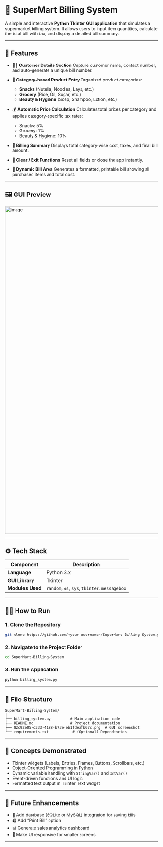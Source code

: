 
# 🛒 SuperMart Billing System

A simple and interactive **Python Tkinter GUI application** that simulates a supermarket billing system.
It allows users to input item quantities, calculate the total bill with tax, and display a detailed bill summary.

---

## 🧾 Features

* 🧍‍♂️ **Customer Details Section**
  Capture customer name, contact number, and auto-generate a unique bill number.

* 🍫 **Category-based Product Entry**
  Organized product categories:

  * **Snacks** (Nutella, Noodles, Lays, etc.)
  * **Grocery** (Rice, Oil, Sugar, etc.)
  * **Beauty & Hygiene** (Soap, Shampoo, Lotion, etc.)

* 💰 **Automatic Price Calculation**
  Calculates total prices per category and applies category-specific tax rates:

  * Snacks: 5%
  * Grocery: 1%
  * Beauty & Hygiene: 10%

* 🧮 **Billing Summary**
  Displays total category-wise cost, taxes, and final bill amount.

* 🧹 **Clear / Exit Functions**
  Reset all fields or close the app instantly.

* 🧾 **Dynamic Bill Area**
  Generates a formatted, printable bill showing all purchased items and total cost.

---

## 🖼️ GUI Preview

<img width="1920" height="1080" alt="image" src="https://github.com/user-attachments/assets/8f58643e-11e9-4783-ad2e-12e6d240dc55" />


---

## ⚙️ Tech Stack

| Component        | Description                                 |
| ---------------- | ------------------------------------------- |
| **Language**     | Python 3.x                                  |
| **GUI Library**  | Tkinter                                     |
| **Modules Used** | `random`, `os`, `sys`, `tkinter.messagebox` |

---

## 🧑‍💻 How to Run

### 1. Clone the Repository

```bash
git clone https://github.com/<your-username>/SuperMart-Billing-System.git
```

### 2. Navigate to the Project Folder

```bash
cd SuperMart-Billing-System
```

### 3. Run the Application

```bash
python billing_system.py
```

---

## 🧩 File Structure

```
SuperMart-Billing-System/
│
├── billing_system.py         # Main application code
├── README.md                 # Project documentation
├── 82c92e05-c333-4188-b73e-eb1fdeafb67c.png  # GUI screenshot
└── requirements.txt           # (Optional) Dependencies
```

---

## 🧠 Concepts Demonstrated

* Tkinter widgets (Labels, Entries, Frames, Buttons, Scrollbars, etc.)
* Object-Oriented Programming in Python
* Dynamic variable handling with `StringVar()` and `IntVar()`
* Event-driven functions and UI logic
* Formatted text output in Tkinter Text widget

---

## 🚀 Future Enhancements

* 💾 Add database (SQLite or MySQL) integration for saving bills
* 🖨️ Add “Print Bill” option
* 📊 Generate sales analytics dashboard
* 📱 Make UI responsive for smaller screens

---

